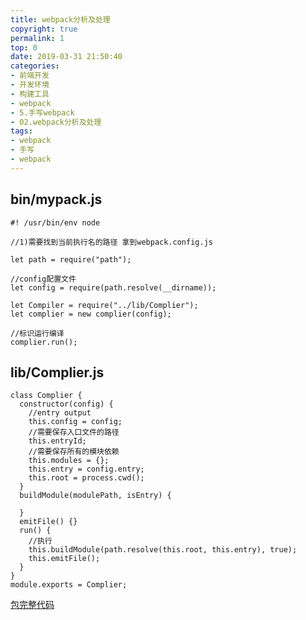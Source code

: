 ```yaml
---
title: webpack分析及处理
copyright: true
permalink: 1
top: 0
date: 2019-03-31 21:50:40
categories:
- 前端开发
- 开发环境
- 构建工具
- webpack
- 5.手写webpack
- 02.webpack分析及处理
tags:
- webpack
- 手写
- webpack
---
```


## bin/mypack.js

```
#! /usr/bin/env node

//1)需要找到当前执行名的路径 拿到webpack.config.js

let path = require("path");

//config配置文件
let config = require(path.resolve(__dirname));

let Compiler = require("../lib/Complier");
let complier = new complier(config);

//标识运行编译
complier.run();
```

## lib/Complier.js

```
class Complier {
  constructor(config) {
    //entry output
    this.config = config;
    //需要保存入口文件的路径
    this.entryId;
    //需要保存所有的模块依赖
    this.modules = {};
    this.entry = config.entry;
    this.root = process.cwd();
  }
  buildModule(modulePath, isEntry) {

  }
  emitFile() {}
  run() {
    //执行
    this.buildModule(path.resolve(this.root, this.entry), true);
    this.emitFile();
  }
}
module.exports = Complier;
```
[包完整代码](https://github.com/zhoubichuan/frontend-note/tree/master/3.dev/3.scaffolding/1.webpack/5.write/2.mypack)